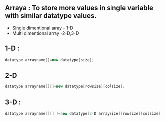 ## Arraya : To store more values in single variable with similar datatype values.
* Single dimentional array - 1-D
* Multi dimentional array -2-D,3-D
## 1-D :
```java
datatype arrayname[]=new datatype[size];
```
## 2-D 
```java
datatype arrayname[][]=new datatype[rowsize][colsize];
```
## 3-D :
```java
datatype arrayname[][][]=new datatype[2-D arraysize][rowsize][colsize];
```
